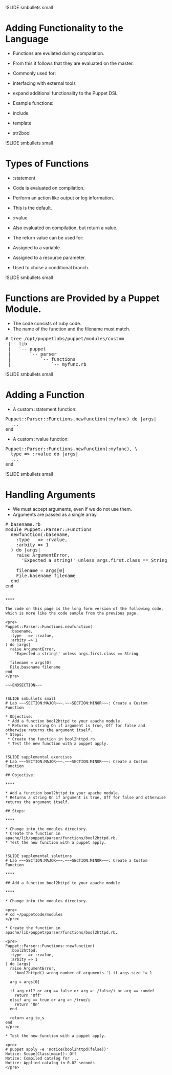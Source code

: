 !SLIDE smbullets small
# Adding Functionality to the Language

* Functions are evulated during compalation.
* From this it follows that they are evaluated on the master.
* Commonly used for:
 * interfacing with external tools
 * expand additional functionality to the Puppet DSL

* Example functions:
 * include
 * template
 * str2bool

!SLIDE smbullets small
# Types of Functions

* :statement
 * Code is evaluated on compilation.
 * Perform an action like output or log information.
 * This is the default.

* :rvalue
 * Also evaluated on compilation, but return a value.
 * The return value can be used for:
  * Assigned to a variable.
  * Assigned to a resource parameter.
  * Used to chose a conditional branch.

!SLIDE smbullets small
# Functions are Provided by a Puppet Module.

* The code consists of ruby code.
* The name of the function and the filename must match.

<pre>
# tree /opt/puppetlabs/puppet/modules/custom
 |-- lib
 |   `-- puppet
 |       `-- parser
 |           `-- functions
 |               `-- myfunc.rb
</pre>

!SLIDE smbullets small
# Adding a Function

* A custom :statement function:

<pre>
Puppet::Parser::Functions.newfunction(:myfunc) do |args|
  ...
end
</pre>

* A custom :rvalue function:

<pre>
Puppet::Parser::Functions.newfunction(:myfunc), \
  type => :rvalue do |args|
  ...
end
</pre>

!SLIDE smbullets small
# Handling Arguments

* We must accept arguments, even if we do not use them.
* Arguments are passed as a single array.

<pre>
# basename.rb
module Puppet::Parser::Functions
  newfunction(:basename,
    :type   => :rvalue,
    :arbity => 1
  ) do |args|
    raise ArgumentError,
      'Expected a string!' unless args.first.class == String

    filename = args[0]
    File.basename filename
  end
end
</pre>

~~~SECTION:handouts~~~

****

The code on this page is the long form version of the following code, which is more like the code sample from the previous page.

<pre>
Puppet::Parser::Functions.newfunction(
  :basename,
  :type   => :rvalue,
  :arbity => 1
) do |args|
  raise ArgumentError,
    'Expected a string!' unless args.first.class == String

  filename = args[0]
  File.basename filename
end
</pre>

~~~ENDSECTION~~~


!SLIDE smbullets small
# Lab ~~~SECTION:MAJOR~~~.~~~SECTION:MINOR~~~: Create a Custom Function

* Objective:
 * Add a function bool2httpd to your apache module.
 * Returns a string On if argument is true, Off for false and otherwise returns the argument itself.
* Steps:
 * Create the function in bool2httpd.rb.
 * Test the new function with a puppet apply.


!SLIDE supplemental exercises
# Lab ~~~SECTION:MAJOR~~~.~~~SECTION:MINOR~~~: Create a Custom Function

## Objective:

****

* Add a function bool2httpd to your apache module.
* Returns a string On if argument is true, Off for false and otherwise returns the argument itself.

## Steps:

****

* Change into the modules directory.
* Create the function in apache/lib/puppet/parser/functions/bool2httpd.rb.
* Test the new function with a puppet apply.


!SLIDE supplemental solutions
# Lab ~~~SECTION:MAJOR~~~.~~~SECTION:MINOR~~~: Create a Custom Function

****

## Add a function bool2httpd to your apache module

****

* Change into the modules directory.

<pre>
# cd ~/puppetcode/modules
</pre>

* Create the function in apache/lib/puppet/parser/functions/bool2httpd.rb.

<pre>
Puppet::Parser::Functions::newfunction(
  :bool2httpd,
  :type   => :rvalue,
  :arbity => 1
) do |args|
  raise ArgumentError,
    'bool2httpd() wrong number of arguments.') if args.size != 1

  arg = args[0]

  if arg.nil? or arg == false or arg =~ /false/i or arg == :undef
    return 'Off'
  elsif arg == true or arg =~ /true/i
    return 'On'
  end

  return arg.to_s
end
</pre>

* Test the new function with a puppet apply.

<pre>
# puppet apply -e 'notice(bool2httpd(false))'
Notice: Scope(Class[main]): Off
Notice: Compiled catalog for ...
Notice: Applied catalog in 0.02 seconds
</pre>

